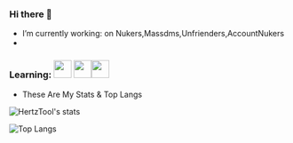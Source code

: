 ### Hi there 👋

-  I’m currently working: on Nukers,Massdms,Unfrienders,AccountNukers
-  
### Learning: <img height="32" width="32" src="https://cdn.jsdelivr.net/npm/simple-icons@v4/icons/python.svg" /> <img height="32" width="32" src="https://unpkg.com/simple-icons@v4/icons/python.svg" /><img height="32" width="32" src="https://unpkg.com/simple-icons@v4/icons/javascript.svg" />

- These Are My Stats & Top Langs

![HertzTool's stats](https://github-readme-stats.vercel.app/api?username=HertzTools&count_private=true&show_icons=true&theme=radical)

![Top Langs](https://github-readme-stats.vercel.app/api/top-langs/?username=HertzTools&show_icons=true&theme=radical)
